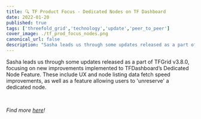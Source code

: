 ```yaml
---
title: 🔍 TF Product Focus - Dedicated Nodes on TF Dashboard 
date: 2022-01-20
published: true
tags: ['threefold_grid','technology','update','peer_to_peer']
cover_image: ./tf_prod_focus_nodes.png
canonical_url: false
description: "Sasha leads us through some updates released as a part of TFGrid v3.8.0, focusing on new improvements implemented to TFDashboard’s Dedicated Node Feature"
---
```


Sasha leads us through some updates released as a part of TFGrid v3.8.0, focusing on new improvements implemented to TFDashboard’s Dedicated Node Feature. These include UX and node listing data fetch speed improvements, as well as a feature allowing users to 'unreserve' a dedicated node. 

 <br/>

 _Find more [here](https://forum.threefold.io/t/tf-product-focus-tfdashboards-dedicated-nodes-tfgrid-v3-8-0/3723)!_